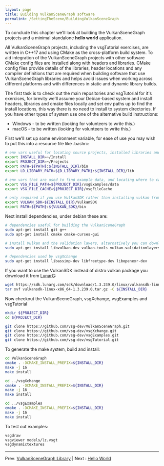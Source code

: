 ```yaml
---
layout: page
title: Building VulkanSceneGraph software
permalink: /SettingTheScene/BuildingVulkanSceneGraph
---
```


To conclude this chapter we'll look at building the VulkanSceneGraph projects and a minimal standalone **hello world** application.

All VulkanSceneGraph projects, including the vsgTutorial exercises, are written in C++17 and using CMake as the cross-platform build system. To aid integration of the VulkanSceneGraph projects with other software CMake config files are installed along with headers and libraries.  CMake config files provide details of the libraries, header locations and any compiler definitions that are required when building software that use VulkanSceneGraph libraries and helps avoid issues when working across different platforms and with differences in static and dynamic library builds.

The first task is to check out the main repositories and vsgTutorial for it's exercises, for brevity we'll assume your Debian-based system and install headers, libraries and cmake files locally and set env paths up to find the install locations, this way there is no need to install to system directories. If you have other types of system use one of the alternative build instructions:
* Windows - to be written (looking for volunteers to write this.)
* macOS - to be written (looking for volunteers to write this.)

First we'll set up some environment variable, for ease of use you may wish to put this into a resource file like .bashrc:

~~~ sh
# env vars useful for locating source projects, installed libraries and binaries
export INSTALL_DIR=~/Install
export PROJECT_DIR=~/Projects
export PATH=${PATH}:${INSTALL_DIR}/bin
export LD_LIBRARY_PATH=${D_LIBRARY_PATH}:${INSTALL_DIR}/lib

# env vars that are used to find example data, and locating where to cache files downloaded from HTTP during database paging
export VSG_FILE_PATH=${PROJECT_DIR}/vsgExamples/data
export VSG_FILE_CACHE=${PROJECT_DIR}/vsgFileCache

# only required if you use VulkanSDK rather than installing vulkan from distro repositories
export VULKAN_SDK=${INSTALL_DIR}/VulkanSDK
export PATH=${PATH}:${VULKAN_SDK}/bin
~~~

Next install dependencies, under debian these are:

~~~ sh
# dependencies useful for building the VulkanSceneGraph
sudo apt-get install git g++
sudo apt-get install cmake cmake-curses-gui

# install Vulkan and the validation layers, alternatively you can download and install the VulkanSDK, see below.
sudo apt-get install libvulkan-dev vulkan-tools vulkan-validationlayers

# dependencies used by vsgXchange
sudo apt-get install libassimp-dev libfreetype-dev libopenexr-dev
~~~

If you want to use the VulkanSDK instead of distro vulkan package you download it from [LunarG](https://vulkan.lunarg.com/sdk/home):

~~~ sh
wget https://sdk.lunarg.com/sdk/download/1.3.239.0/linux/vulkansdk-linux-x86_64-1.3.239.0.tar.gz
tar xvf vulkansdk-linux-x86_64-1.3.239.0.tar.gz -C ${INSTALL_DIR}
~~~

Now checkout the VulkanSceneGraph, vsgXchange, vsgExamples and vsgTutorial

~~~ sh
mkdir ${PROJECT_DIR}
cd ${PROJECT_DIR}

git clone https://github.com/vsg-dev/VulkanSceneGraph.git
git clone https://github.com/vsg-dev/vsgXchange.git
git clone https://github.com/vsg-dev/vsgExamples.git
git clone https://github.com/vsg-dev/vsgTutorial.git
~~~

To generate the make system, build and install:

~~~ sh
cd VulkanSceneGraph
cmake . -DCMAKE_INSTALL_PREFIX=${INSTALL_DIR}
make -j 16
make install

cd ../vsgXchange
cmake . -DCMAKE_INSTALL_PREFIX=${INSTALL_DIR}
make -j 16
make install

cd ../vsgExamples
cmake . -DCMAKE_INSTALL_PREFIX=${INSTALL_DIR}
make -j 16
make install
~~~

To test out examples:

~~~ sh
vsgdraw
vsgviewer models/lz.vsgt
vsgdynamictextures
~~~

---

Prev: [VulkanSceneGraph Library](VulkanSceneGraphLibrary.md) | Next : [Hello World](HelloWorld.md)
